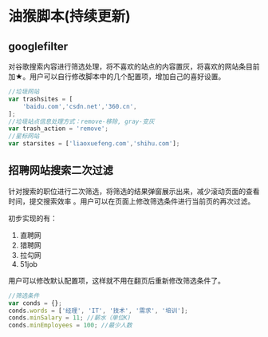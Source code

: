 # 油猴脚本(持续更新)

## googlefilter

对谷歌搜索内容进行筛选处理，将不喜欢的站点的内容置灰，将喜欢的网站条目前加★。用户可以自行修改脚本中的几个配置项，增加自己的喜好设置。

```javascript
//垃圾网站
var trashsites = [
    'baidu.com','csdn.net','360.cn',
];
//垃圾站点信息处理方式：remove-移除, gray-变灰
var trash_action = 'remove';
//星标网站
var starsites = ['liaoxuefeng.com','shihu.com'];
```



## 招聘网站搜索二次过滤

针对搜索的职位进行二次筛选，将筛选的结果弹窗展示出来，减少滚动页面的查看时间，提交搜索效率 。用户可以在页面上修改筛选条件进行当前页的再次过滤。

初步实现的有：

1. 直聘网
2. 猎聘网
3. 拉勾网
4. 51job

用户可以修改默认配置项，这样就不用在翻页后重新修改筛选条件了。

```javascript
//筛选条件
var conds = {};
conds.words = ['经理', 'IT', '技术', '需求', '培训'];
conds.minSalary = 11; //薪水（单位K)
conds.minEmployees = 100; //最少人数
```



